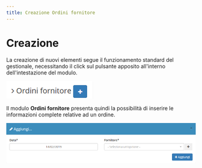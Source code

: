 ```yaml
---
title: Creazione Ordini fornitore
---
```


# Creazione

La creazione di nuovi elementi segue il funzionamento standard del gestionale, necessitando il click sul pulsante apposito all'interno dell'intestazione del modulo.

![Screenshot creazione ordini fornitore](../../../.gitbook/assets/AggiungereOrdiniFornitore.PNG)

Il modulo **Ordini fornitore** presenta quindi la possibilità di inserire le informazioni complete relative ad un ordine.

![Screenshot creazione ordini fornitore](../../../.gitbook/assets/CampiOrdiniFornitore.PNG)
